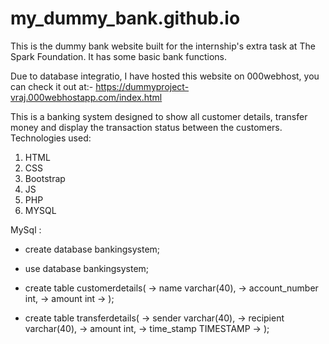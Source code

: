 # my_dummy_bank.github.io
This is the dummy bank website built for the internship's extra task at The Spark Foundation. It has some basic bank functions.

Due to database integratio, I have hosted this website on 000webhost, you can check it out at:-  https://dummyproject-vraj.000webhostapp.com/index.html

This is a banking system designed to show all customer details, transfer money and display the transaction status between the customers. 
Technologies used:
1. HTML
2. CSS
3. Bootstrap
4. JS
5. PHP
6. MYSQL 

MySql :

* create database bankingsystem;

* use database bankingsystem;

* create table customerdetails(
    -> name varchar(40),
    -> account_number int,
    -> amount int
    -> );
 
* create table transferdetails(
    -> sender varchar(40),
    -> recipient varchar(40),
    -> amount int,
    -> time_stamp TIMESTAMP
    -> );

